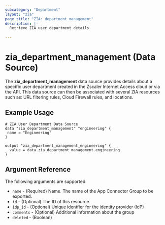 ```yaml
---
subcategory: "Department"
layout: "zia"
page_title: "ZIA: department_management"
description: |-
  Retrieve ZIA user department details.
  
---
```

# zia_department_management (Data Source)

The **zia_department_management** data source provides details about a specific user department created in the Zscaler Internet Access cloud or via the API. This data source can then be associated with several ZIA resources such as: URL filtering rules, Cloud Firewall rules, and locations.

## Example Usage

```hcl
# ZIA User Department Data Source
data "zia_department_management" "engineering" {
 name = "Engineering"
}

output "zia_department_management_engineering" {
  value = data.zia_department_management.engineering
}
```

## Argument Reference

The following arguments are supported:

* `name` - (Required) Name. The name of the App Connector Group to be exported.
* `id` - (Optional) The ID of this resource.
* `idp_id` - (Optional) Unique identfier for the identity provider (IdP)
* `comments` - (Optional) Additional information about the group
* `deleted` - (Boolean)
